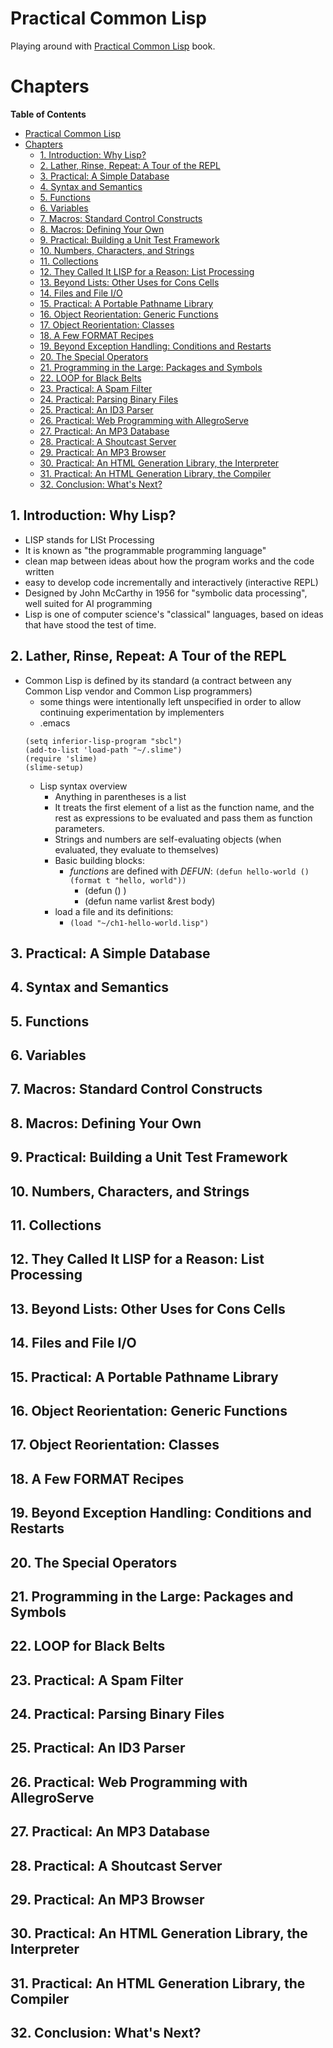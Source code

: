 # Practical Common Lisp
Playing around with [Practical Common Lisp](http://www.gigamonkeys.com/book/) book.

# Chapters #

<!-- markdown-toc start - Don't edit this section. Run M-x markdown-toc-generate-toc again -->
**Table of Contents**

- [Practical Common Lisp](#practical-common-lisp)
- [Chapters](#chapters)
    - [1. Introduction: Why Lisp?](#1-introduction-why-lisp)
    - [2. Lather, Rinse, Repeat: A Tour of the REPL](#2-lather-rinse-repeat-a-tour-of-the-repl)
    - [3. Practical: A Simple Database](#3-practical-a-simple-database)
    - [4. Syntax and Semantics](#4-syntax-and-semantics)
    - [5. Functions](#5-functions)
    - [6. Variables](#6-variables)
    - [7. Macros: Standard Control Constructs](#7-macros-standard-control-constructs)
    - [8. Macros: Defining Your Own](#8-macros-defining-your-own)
    - [9. Practical: Building a Unit Test Framework](#9-practical-building-a-unit-test-framework)
    - [10. Numbers, Characters, and Strings](#10-numbers-characters-and-strings)
    - [11. Collections](#11-collections)
    - [12. They Called It LISP for a Reason: List Processing](#12-they-called-it-lisp-for-a-reason-list-processing)
    - [13. Beyond Lists: Other Uses for Cons Cells](#13-beyond-lists-other-uses-for-cons-cells)
    - [14. Files and File I/O](#14-files-and-file-io)
    - [15. Practical: A Portable Pathname Library](#15-practical-a-portable-pathname-library)
    - [16. Object Reorientation: Generic Functions](#16-object-reorientation-generic-functions)
    - [17. Object Reorientation: Classes](#17-object-reorientation-classes)
    - [18. A Few FORMAT Recipes](#18-a-few-format-recipes)
    - [19. Beyond Exception Handling: Conditions and Restarts](#19-beyond-exception-handling-conditions-and-restarts)
    - [20. The Special Operators](#20-the-special-operators)
    - [21. Programming in the Large: Packages and Symbols](#21-programming-in-the-large-packages-and-symbols)
    - [22. LOOP for Black Belts](#22-loop-for-black-belts)
    - [23. Practical: A Spam Filter](#23-practical-a-spam-filter)
    - [24. Practical: Parsing Binary Files](#24-practical-parsing-binary-files)
    - [25. Practical: An ID3 Parser](#25-practical-an-id3-parser)
    - [26. Practical: Web Programming with AllegroServe](#26-practical-web-programming-with-allegroserve)
    - [27. Practical: An MP3 Database](#27-practical-an-mp3-database)
    - [28. Practical: A Shoutcast Server](#28-practical-a-shoutcast-server)
    - [29. Practical: An MP3 Browser](#29-practical-an-mp3-browser)
    - [30. Practical: An HTML Generation Library, the Interpreter](#30-practical-an-html-generation-library-the-interpreter)
    - [31. Practical: An HTML Generation Library, the Compiler](#31-practical-an-html-generation-library-the-compiler)
    - [32. Conclusion: What's Next?](#32-conclusion-whats-next)

<!-- markdown-toc end -->


## 1. Introduction: Why Lisp? ##

+ LISP stands for LISt Processing
+ It is known as "the programmable programming language"
+ clean map between ideas about how the program works and the code written
+ easy to develop code incrementally and interactively (interactive REPL)
+ Designed by John McCarthy in 1956 for "symbolic data processing", well suited for AI programming
+ Lisp is one of computer science's "classical" languages, based on ideas that have stood the test of time.

## 2. Lather, Rinse, Repeat: A Tour of the REPL ##

+ Common Lisp is defined by its standard (a contract between any Common Lisp vendor and Common Lisp programmers)
  + some things were intentionally left unspecified in order to allow continuing experimentation by implementers
  + .emacs
  ```
  (setq inferior-lisp-program "sbcl")
  (add-to-list 'load-path "~/.slime")
  (require 'slime)
  (slime-setup)
  ```
  + Lisp syntax overview
    + Anything in parentheses is a list
	+ It treats the first element of a list as the function name, and the rest as expressions to be evaluated and pass them as function parameters.
	+ Strings and numbers are self-evaluating objects (when evaluated, they evaluate to themselves)
	+ Basic building blocks:
	  + *functions* are defined with *DEFUN*: `(defun hello-world () (format t "hello, world"))`
	    + (defun <name> (<parameters>) <body>)
		+ (defun name varlist &rest body)
	+ load a file and its definitions:
	  + `(load "~/ch1-hello-world.lisp")`

## 3. Practical: A Simple Database ##

## 4. Syntax and Semantics ##

## 5. Functions ##

## 6. Variables ##

## 7. Macros: Standard Control Constructs ##

## 8. Macros: Defining Your Own ##

## 9. Practical: Building a Unit Test Framework ##

## 10. Numbers, Characters, and Strings ##

## 11. Collections ##

## 12. They Called It LISP for a Reason: List Processing ##

## 13. Beyond Lists: Other Uses for Cons Cells ##

## 14. Files and File I/O ##

## 15. Practical: A Portable Pathname Library ##

## 16. Object Reorientation: Generic Functions ##

## 17. Object Reorientation: Classes ##

## 18. A Few FORMAT Recipes ##

## 19. Beyond Exception Handling: Conditions and Restarts ##

## 20. The Special Operators ##

## 21. Programming in the Large: Packages and Symbols ##

## 22. LOOP for Black Belts ##

## 23. Practical: A Spam Filter ##

## 24. Practical: Parsing Binary Files ##

## 25. Practical: An ID3 Parser ##

## 26. Practical: Web Programming with AllegroServe ##

## 27. Practical: An MP3 Database ##

## 28. Practical: A Shoutcast Server ##

## 29. Practical: An MP3 Browser ##

## 30. Practical: An HTML Generation Library, the Interpreter ##

## 31. Practical: An HTML Generation Library, the Compiler ##

## 32. Conclusion: What's Next? ##


